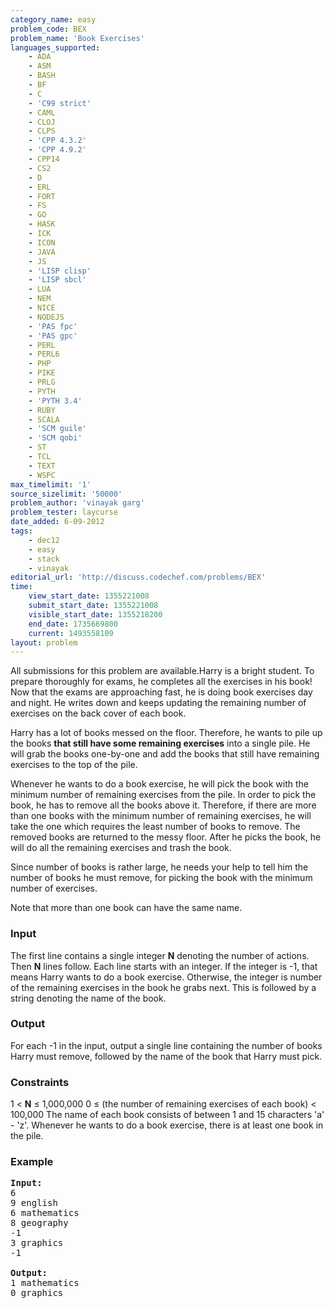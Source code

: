```yaml
---
category_name: easy
problem_code: BEX
problem_name: 'Book Exercises'
languages_supported:
    - ADA
    - ASM
    - BASH
    - BF
    - C
    - 'C99 strict'
    - CAML
    - CLOJ
    - CLPS
    - 'CPP 4.3.2'
    - 'CPP 4.9.2'
    - CPP14
    - CS2
    - D
    - ERL
    - FORT
    - FS
    - GO
    - HASK
    - ICK
    - ICON
    - JAVA
    - JS
    - 'LISP clisp'
    - 'LISP sbcl'
    - LUA
    - NEM
    - NICE
    - NODEJS
    - 'PAS fpc'
    - 'PAS gpc'
    - PERL
    - PERL6
    - PHP
    - PIKE
    - PRLG
    - PYTH
    - 'PYTH 3.4'
    - RUBY
    - SCALA
    - 'SCM guile'
    - 'SCM qobi'
    - ST
    - TCL
    - TEXT
    - WSPC
max_timelimit: '1'
source_sizelimit: '50000'
problem_author: 'vinayak garg'
problem_tester: laycurse
date_added: 6-09-2012
tags:
    - dec12
    - easy
    - stack
    - vinayak
editorial_url: 'http://discuss.codechef.com/problems/BEX'
time:
    view_start_date: 1355221008
    submit_start_date: 1355221008
    visible_start_date: 1355218200
    end_date: 1735669800
    current: 1493558109
layout: problem
---
```

All submissions for this problem are available.Harry is a bright student. To prepare thoroughly for exams, he completes all the exercises in his book! Now that the exams are approaching fast, he is doing book exercises day and night. He writes down and keeps updating the remaining number of exercises on the back cover of each book.

Harry has a lot of books messed on the floor. Therefore, he wants to pile up the books **that still have some remaining exercises** into a single pile. He will grab the books one-by-one and add the books that still have remaining exercises to the top of the pile.

Whenever he wants to do a book exercise, he will pick the book with the minimum number of remaining exercises from the pile. In order to pick the book, he has to remove all the books above it. Therefore, if there are more than one books with the minimum number of remaining exercises, he will take the one which requires the least number of books to remove. The removed books are returned to the messy floor. After he picks the book, he will do all the remaining exercises and trash the book.

Since number of books is rather large, he needs your help to tell him the number of books he must remove, for picking the book with the minimum number of exercises.

Note that more than one book can have the same name.

### Input

The first line contains a single integer **N** denoting the number of actions. Then **N** lines follow. Each line starts with an integer. If the integer is -1, that means Harry wants to do a book exercise. Otherwise, the integer is number of the remaining exercises in the book he grabs next. This is followed by a string denoting the name of the book.

### Output

For each -1 in the input, output a single line containing the number of books Harry must remove, followed by the name of the book that Harry must pick.

### Constraints

1 < **N** ≤ 1,000,000
 0 ≤ (the number of remaining exercises of each book) < 100,000
 The name of each book consists of between 1 and 15 characters 'a' - 'z'.
 Whenever he wants to do a book exercise, there is at least one book in the pile.

### Example

<pre>
<b>Input:</b>
6
9 english
6 mathematics
8 geography
-1
3 graphics
-1

<b>Output:</b>
1 mathematics
0 graphics

</pre>